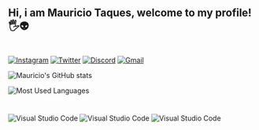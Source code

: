 ## Hi, i am Mauricio Taques, welcome to my profile! 🖐️👽
#

[![Instagram](https://img.shields.io/badge/Instagram-E4405F?style=for-the-badge&logo=instagram&logoColor=white)](https://www.instagram.com/mautaques_/) [![Twitter](https://img.shields.io/badge/Twitter-1DA1F2?style=for-the-badge&logo=twitter&logoColor=white)](https://twitter.com/mautaques) [![Discord](https://img.shields.io/badge/Discord-7289DA?style=for-the-badge&logo=discord&logoColor=white)](https://discord.com/channels/@me) [![Gmail](https://img.shields.io/badge/Gmail-D14836?style=for-the-badge&logo=gmail&logoColor=white)](https://mail.google.com/mail/u/0/#inbox?compose=GTvVlcSHxTXzhKMlXlGmwxxvznDPgLDLhtPRxRmfrTZmmQxFGztPvfwzrCJRfZdwMTZhTLXBnmBKq)

![Mauricio's GitHub stats](https://github-readme-stats.vercel.app/api?username=mautaques&theme=aura)

![Most Used Languages](https://github-readme-stats.vercel.app/api/top-langs/?username=mautaques&theme=blue-green)

#
![Visual Studio Code](https://img.shields.io/badge/Linux-FCC624?style=for-the-badge&logo=linux&logoColor=black) ![Visual Studio Code](https://img.shields.io/badge/Arch_Linux-1793D1?style=for-the-badge&logo=arch-linux&logoColor=white) ![Visual Studio Code](https://img.shields.io/badge/Ubuntu-E95420?style=for-the-badge&logo=ubuntu&logoColor=white)

